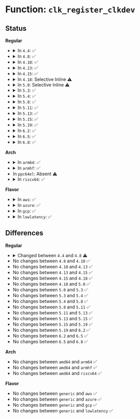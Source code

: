 # Function: <code>clk_register_clkdev</code>

## Status
<b>Regular</b>
<ul>
<li>
<details>
<summary>In <code>4.4</code>: ✅</summary>

```c
int clk_register_clkdev(struct clk *clk, const char *con_id, const char *dev_fmt, void (anon));
```

**Collision:** Unique Global

**Inline:** No

**Transformation:** False

**Instances:**

```
In drivers/clk/clkdev.c (ffffffff816e40a0)
Location: drivers/clk/clkdev.c:370
Inline: False
Direct callers:
  - drivers/acpi/acpi_lpss.c:acpi_lpss_create_device
  - drivers/acpi/acpi_apd.c:acpi_apd_setup
```
**Symbols:**

```
ffffffff816e40a0-ffffffff816e4142: clk_register_clkdev (STB_GLOBAL)
```
</details>
</li>
<li>
<details>
<summary>In <code>4.8</code>: ✅</summary>

```c
int clk_register_clkdev(struct clk *clk, const char *con_id, const char *dev_id);
```

**Collision:** Unique Global

**Inline:** No

**Transformation:** False

**Instances:**

```
In drivers/clk/clkdev.c (ffffffff81748450)
Location: drivers/clk/clkdev.c:421
Inline: False
Direct callers:
  - drivers/acpi/acpi_lpss.c:acpi_lpss_create_device
  - drivers/acpi/acpi_apd.c:acpi_apd_setup
```
**Symbols:**

```
ffffffff81748450-ffffffff817484bb: clk_register_clkdev (STB_GLOBAL)
```
</details>
</li>
<li>
<details>
<summary>In <code>4.10</code>: ✅</summary>

```c
int clk_register_clkdev(struct clk *clk, const char *con_id, const char *dev_id);
```

**Collision:** Unique Global

**Inline:** No

**Transformation:** False

**Instances:**

```
In drivers/clk/clkdev.c (ffffffff81530cc0)
Location: drivers/clk/clkdev.c:421
Inline: False
Direct callers:
  - drivers/acpi/acpi_lpss.c:acpi_lpss_create_device
  - drivers/acpi/acpi_apd.c:acpi_apd_setup
```
**Symbols:**

```
ffffffff81530cc0-ffffffff81530d2b: clk_register_clkdev (STB_GLOBAL)
```
</details>
</li>
<li>
<details>
<summary>In <code>4.13</code>: ✅</summary>

```c
int clk_register_clkdev(struct clk *clk, const char *con_id, const char *dev_id);
```

**Collision:** Unique Global

**Inline:** No

**Transformation:** False

**Instances:**

```
In drivers/clk/clkdev.c (ffffffff815441b0)
Location: drivers/clk/clkdev.c:421
Inline: False
Direct callers:
  - drivers/acpi/acpi_lpss.c:acpi_lpss_create_device
  - drivers/acpi/acpi_apd.c:acpi_apd_setup
```
**Symbols:**

```
ffffffff815441b0-ffffffff8154421b: clk_register_clkdev (STB_GLOBAL)
```
</details>
</li>
<li>
<details>
<summary>In <code>4.15</code>: ✅</summary>

```c
int clk_register_clkdev(struct clk *clk, const char *con_id, const char *dev_id);
```

**Collision:** Unique Global

**Inline:** No

**Transformation:** False

**Instances:**

```
In drivers/clk/clkdev.c (ffffffff815a72c0)
Location: drivers/clk/clkdev.c:421
Inline: False
Direct callers:
  - drivers/acpi/acpi_lpss.c:acpi_lpss_create_device
  - drivers/acpi/acpi_apd.c:acpi_apd_setup
```
**Symbols:**

```
ffffffff815a72c0-ffffffff815a732b: clk_register_clkdev (STB_GLOBAL)
```
</details>
</li>
<li>
<details>
<summary>In <code>4.18</code>: Selective Inline ⚠️</summary>

```c
int clk_register_clkdev(struct clk *clk, const char *con_id, const char *dev_id);
```

**Collision:** Unique Global

**Inline:** Selective

**Transformation:** False

**Instances:**

```
In drivers/clk/clkdev.c (ffffffff815dee40)
Location: drivers/clk/clkdev.c:421
Inline: True
Direct callers:
  - drivers/acpi/acpi_lpss.c:acpi_lpss_create_device
  - drivers/acpi/acpi_apd.c:acpi_apd_setup
```
**Symbols:**

```
ffffffff815dee40-ffffffff815deeab: clk_register_clkdev (STB_GLOBAL)
```
</details>
</li>
<li>
<details>
<summary>In <code>5.0</code>: Selective Inline ⚠️</summary>

```c
int clk_register_clkdev(struct clk *clk, const char *con_id, const char *dev_id);
```

**Collision:** Unique Global

**Inline:** Selective

**Transformation:** False

**Instances:**

```
In drivers/clk/clkdev.c (ffffffff815f8770)
Location: drivers/clk/clkdev.c:418
Inline: True
Direct callers:
  - drivers/acpi/acpi_lpss.c:acpi_lpss_create_device
  - drivers/acpi/acpi_apd.c:acpi_apd_setup
```
**Symbols:**

```
ffffffff815f8770-ffffffff815f87db: clk_register_clkdev (STB_GLOBAL)
```
</details>
</li>
<li>
<details>
<summary>In <code>5.3</code>: ✅</summary>

```c
int clk_register_clkdev(struct clk *clk, const char *con_id, const char *dev_id);
```

**Collision:** Unique Global

**Inline:** No

**Transformation:** False

**Instances:**

```
In drivers/clk/clkdev.c (ffffffff8162a780)
Location: drivers/clk/clkdev.c:341
Inline: False
Direct callers:
  - drivers/acpi/acpi_lpss.c:register_device_clock
  - drivers/acpi/acpi_apd.c:acpi_apd_setup
```
**Symbols:**

```
ffffffff8162a780-ffffffff8162a7e6: clk_register_clkdev (STB_GLOBAL)
```
</details>
</li>
<li>
<details>
<summary>In <code>5.4</code>: ✅</summary>

```c
int clk_register_clkdev(struct clk *clk, const char *con_id, const char *dev_id);
```

**Collision:** Unique Global

**Inline:** No

**Transformation:** False

**Instances:**

```
In drivers/clk/clkdev.c (ffffffff8164c240)
Location: drivers/clk/clkdev.c:341
Inline: False
Direct callers:
  - drivers/acpi/acpi_lpss.c:register_device_clock
  - drivers/acpi/acpi_apd.c:acpi_apd_setup
```
**Symbols:**

```
ffffffff8164c240-ffffffff8164c2a6: clk_register_clkdev (STB_GLOBAL)
```
</details>
</li>
<li>
<details>
<summary>In <code>5.8</code>: ✅</summary>

```c
int clk_register_clkdev(struct clk *clk, const char *con_id, const char *dev_id);
```

**Collision:** Unique Global

**Inline:** No

**Transformation:** False

**Instances:**

```
In drivers/clk/clkdev.c (ffffffff816fb610)
Location: drivers/clk/clkdev.c:341
Inline: False
Direct callers:
  - drivers/acpi/acpi_lpss.c:register_device_clock
  - drivers/acpi/acpi_apd.c:acpi_apd_setup
```
**Symbols:**

```
ffffffff816fb610-ffffffff816fb671: clk_register_clkdev (STB_GLOBAL)
```
</details>
</li>
<li>
<details>
<summary>In <code>5.11</code>: ✅</summary>

```c
int clk_register_clkdev(struct clk *clk, const char *con_id, const char *dev_id);
```

**Collision:** Unique Global

**Inline:** No

**Transformation:** False

**Instances:**

```
In drivers/clk/clkdev.c (ffffffff81717f60)
Location: drivers/clk/clkdev.c:341
Inline: False
Direct callers:
  - drivers/acpi/acpi_lpss.c:register_device_clock
  - drivers/acpi/acpi_apd.c:acpi_apd_setup
```
**Symbols:**

```
ffffffff81717f60-ffffffff81717fc1: clk_register_clkdev (STB_GLOBAL)
```
</details>
</li>
<li>
<details>
<summary>In <code>5.13</code>: ✅</summary>

```c
int clk_register_clkdev(struct clk *clk, const char *con_id, const char *dev_id);
```

**Collision:** Unique Global

**Inline:** No

**Transformation:** False

**Instances:**

```
In drivers/clk/clkdev.c (ffffffff816f9250)
Location: drivers/clk/clkdev.c:341
Inline: False
Direct callers:
  - drivers/acpi/acpi_lpss.c:register_device_clock
  - drivers/acpi/acpi_apd.c:acpi_apd_setup
```
**Symbols:**

```
ffffffff816f9250-ffffffff816f92b1: clk_register_clkdev (STB_GLOBAL)
```
</details>
</li>
<li>
<details>
<summary>In <code>5.15</code>: ✅</summary>

```c
int clk_register_clkdev(struct clk *clk, const char *con_id, const char *dev_id);
```

**Collision:** Unique Global

**Inline:** No

**Transformation:** False

**Instances:**

```
In drivers/clk/clkdev.c (ffffffff817739b0)
Location: drivers/clk/clkdev.c:313
Inline: False
Direct callers:
  - drivers/acpi/acpi_lpss.c:register_device_clock
  - drivers/acpi/acpi_apd.c:acpi_apd_setup
```
**Symbols:**

```
ffffffff817739b0-ffffffff81773a11: clk_register_clkdev (STB_GLOBAL)
```
</details>
</li>
<li>
<details>
<summary>In <code>5.19</code>: ✅</summary>

```c
int clk_register_clkdev(struct clk *clk, const char *con_id, const char *dev_id);
```

**Collision:** Unique Global

**Inline:** No

**Transformation:** False

**Instances:**

```
In drivers/clk/clkdev.c (ffffffff818a9350)
Location: drivers/clk/clkdev.c:313
Inline: False
Direct callers:
  - drivers/acpi/acpi_lpss.c:register_device_clock
  - drivers/acpi/acpi_apd.c:acpi_apd_setup
```
**Symbols:**

```
ffffffff818a9350-ffffffff818a93c7: clk_register_clkdev (STB_GLOBAL)
```
</details>
</li>
<li>
<details>
<summary>In <code>6.2</code>: ✅</summary>

```c
int clk_register_clkdev(struct clk *clk, const char *con_id, const char *dev_id);
```

**Collision:** Unique Global

**Inline:** No

**Transformation:** False

**Instances:**

```
In drivers/clk/clkdev.c (ffffffff819f3c40)
Location: drivers/clk/clkdev.c:313
Inline: False
Direct callers:
  - drivers/acpi/acpi_lpss.c:register_device_clock
  - drivers/acpi/acpi_apd.c:acpi_apd_setup
```
**Symbols:**

```
ffffffff819f3c40-ffffffff819f3cb7: clk_register_clkdev (STB_GLOBAL)
```
</details>
</li>
<li>
<details>
<summary>In <code>6.5</code>: ✅</summary>

```c
int clk_register_clkdev(struct clk *clk, const char *con_id, const char *dev_id);
```

**Collision:** Unique Global

**Inline:** No

**Transformation:** False

**Instances:**

```
In drivers/clk/clkdev.c (ffffffff81a3c2f0)
Location: drivers/clk/clkdev.c:313
Inline: False
Direct callers:
  - drivers/acpi/acpi_lpss.c:register_device_clock
  - drivers/acpi/acpi_apd.c:acpi_apd_setup
```
**Symbols:**

```
ffffffff81a3c2f0-ffffffff81a3c367: clk_register_clkdev (STB_GLOBAL)
```
</details>
</li>
<li>
<details>
<summary>In <code>6.8</code>: ✅</summary>

```c
int clk_register_clkdev(struct clk *clk, const char *con_id, const char *dev_id);
```

**Collision:** Unique Global

**Inline:** No

**Transformation:** False

**Instances:**

```
In drivers/clk/clkdev.c (ffffffff81a87bb0)
Location: drivers/clk/clkdev.c:313
Inline: False
Direct callers:
  - drivers/acpi/acpi_lpss.c:register_device_clock
  - drivers/acpi/acpi_apd.c:acpi_apd_setup
```
**Symbols:**

```
ffffffff81a87bb0-ffffffff81a87c27: clk_register_clkdev (STB_GLOBAL)
```
</details>
</li>
</ul>
<b>Arch</b>
<ul>
<li>
<details>
<summary>In <code>arm64</code>: ✅</summary>

```c
int clk_register_clkdev(struct clk *clk, const char *con_id, const char *dev_id);
```

**Collision:** Unique Global

**Inline:** No

**Transformation:** False

**Instances:**

```
In drivers/clk/clkdev.c (ffff8000107baf18)
Location: drivers/clk/clkdev.c:341
Inline: False
Direct callers:
  - drivers/acpi/acpi_apd.c:acpi_apd_setup
  - drivers/acpi/acpi_amba.c:acpi_amba_init
  - drivers/clk/clk-qoriq.c:clockgen_init
  - drivers/clk/clk-xgene.c:xgene_pmdclk_init
  - drivers/clk/clk-xgene.c:xgene_pllclk_init
  - drivers/clk/hisilicon/clk.c:hi6220_clk_register_divider
  - drivers/clk/hisilicon/clk.c:hisi_clk_register_gate_sep
  - drivers/clk/hisilicon/clk.c:hisi_clk_register_gate
  - drivers/clk/hisilicon/clk.c:hisi_clk_register_divider
  - drivers/clk/hisilicon/clk.c:hisi_clk_register_mux
  - drivers/clk/sunxi/clk-sunxi.c:sunxi_divider_clk_setup
```
**Symbols:**

```
ffff8000107baf18-ffff8000107baf98: clk_register_clkdev (STB_GLOBAL)
```
</details>
</li>
<li>
<details>
<summary>In <code>armhf</code>: ✅</summary>

```c
int clk_register_clkdev(struct clk *clk, const char *con_id, const char *dev_id);
```

**Collision:** Unique Global

**Inline:** No

**Transformation:** False

**Instances:**

```
In drivers/clk/clkdev.c (c08e6e54)
Location: drivers/clk/clkdev.c:341
Inline: False
Direct callers:
  - arch/arm/mach-vexpress/spc.c:ve_spc_clk_init
  - drivers/clk/clk-qoriq.c:clockgen_init
  - drivers/clk/hisilicon/clk.c:hi6220_clk_register_divider
  - drivers/clk/hisilicon/clk.c:hisi_clk_register_gate_sep
  - drivers/clk/hisilicon/clk.c:hisi_clk_register_gate
  - drivers/clk/hisilicon/clk.c:hisi_clk_register_divider
  - drivers/clk/hisilicon/clk.c:hisi_clk_register_mux
  - drivers/clk/imx/clk-imx5.c:mx5_clocks_common_init
  - drivers/clk/imx/clk-imx5.c:mx5_clocks_common_init
  - drivers/clk/renesas/clk-emev2.c:emev2_smu_gclk_init
  - drivers/clk/renesas/clk-emev2.c:emev2_smu_clkdiv_init
  - drivers/clk/renesas/clk-mstp.c:cpg_mstp_clocks_init
  - drivers/clk/tegra/clk.c:tegra_register_devclks
  - drivers/clk/tegra/clk.c:tegra_register_devclks
  - drivers/clk/tegra/clk-tegra-periph.c:tegra_periph_clk_init
  - drivers/clk/tegra/clk-tegra-periph.c:tegra_periph_clk_init
  - drivers/clk/tegra/clk-tegra-pmc.c:tegra_pmc_clk_init
  - drivers/clk/tegra/clk-tegra-pmc.c:tegra_pmc_clk_init
  - drivers/clk/tegra/clk-emc.c:tegra_clk_register_emc
  - drivers/clk/tegra/clk-tegra20.c:tegra20_periph_clk_init
  - drivers/clk/tegra/clk-tegra30.c:tegra30_super_clk_init
  - drivers/clk/tegra/clk-tegra30.c:tegra30_super_clk_init
  - drivers/clk/tegra/clk-tegra30.c:tegra30_super_clk_init
  - drivers/clk/tegra/clk-tegra30.c:tegra30_super_clk_init
  - drivers/clk/tegra/clk-tegra30.c:tegra30_super_clk_init
  - drivers/clk/tegra/clk-tegra30.c:tegra30_super_clk_init
  - drivers/clk/tegra/clk-tegra124.c:tegra124_132_clock_init_pre
  - drivers/clk/tegra/clk-tegra124.c:tegra124_132_clock_init_pre
  - drivers/clk/tegra/clk-tegra124.c:tegra124_pll_init
  - drivers/clk/tegra/clk-tegra124.c:tegra124_pll_init
  - drivers/clk/tegra/clk-tegra124.c:tegra124_pll_init
  - drivers/clk/tegra/clk-tegra124.c:tegra124_pll_init
  - drivers/clk/tegra/clk-tegra124.c:tegra124_pll_init
  - drivers/clk/tegra/clk-tegra124.c:tegra124_pll_init
  - drivers/clk/tegra/clk-tegra124.c:tegra124_pll_init
  - drivers/clk/tegra/clk-tegra124.c:tegra124_pll_init
  - drivers/clk/tegra/clk-tegra124.c:tegra124_pll_init
  - drivers/clk/tegra/clk-tegra124.c:tegra124_pll_init
  - drivers/clk/tegra/clk-tegra124.c:tegra124_pll_init
  - drivers/clk/tegra/clk-tegra124.c:tegra124_pll_init
  - drivers/clk/tegra/clk-tegra124.c:tegra124_pll_init
  - drivers/clk/tegra/clk-tegra124.c:tegra124_pll_init
  - drivers/clk/tegra/clk-tegra124.c:tegra124_pll_init
  - drivers/clk/tegra/clk-tegra124.c:tegra124_pll_init
  - drivers/clk/tegra/clk-tegra124.c:tegra124_pll_init
  - drivers/clk/tegra/clk-tegra124.c:tegra124_pll_init
  - drivers/clk/tegra/clk-tegra124.c:tegra124_pll_init
  - drivers/clk/tegra/clk-tegra124.c:tegra124_pll_init
  - drivers/clk/tegra/clk-tegra124.c:tegra124_pll_init
  - drivers/clk/tegra/clk-tegra124.c:tegra124_pll_init
  - drivers/clk/ti/fapll.c:ti_fapll_setup
```
**Symbols:**

```
c08e6e54-c08e6ec8: clk_register_clkdev (STB_GLOBAL)
```
</details>
</li>
<li>
In <code>ppc64el</code>: Absent ⚠️
</li>
<li>
<details>
<summary>In <code>riscv64</code>: ✅</summary>

```c
int clk_register_clkdev(struct clk *clk, const char *con_id, const char *dev_id);
```

**Collision:** Unique Global

**Inline:** No

**Transformation:** False

**Instances:**

```
In drivers/clk/clkdev.c (ffffffe000509e80)
Location: drivers/clk/clkdev.c:341
Inline: False
```
**Symbols:**

```
ffffffe000509e80-ffffffe000509ed0: clk_register_clkdev (STB_GLOBAL)
```
</details>
</li>
</ul>
<b>Flavor</b>
<ul>
<li>
<details>
<summary>In <code>aws</code>: ✅</summary>

```c
int clk_register_clkdev(struct clk *clk, const char *con_id, const char *dev_id);
```

**Collision:** Unique Global

**Inline:** No

**Transformation:** False

**Instances:**

```
In drivers/clk/clkdev.c (ffffffff816122a0)
Location: drivers/clk/clkdev.c:341
Inline: False
```
**Symbols:**

```
ffffffff816122a0-ffffffff81612306: clk_register_clkdev (STB_GLOBAL)
```
</details>
</li>
<li>
<details>
<summary>In <code>azure</code>: ✅</summary>

```c
int clk_register_clkdev(struct clk *clk, const char *con_id, const char *dev_id);
```

**Collision:** Unique Global

**Inline:** No

**Transformation:** False

**Instances:**

```
In drivers/clk/clkdev.c (ffffffff816067f0)
Location: drivers/clk/clkdev.c:341
Inline: False
Direct callers:
  - drivers/acpi/acpi_lpss.c:register_device_clock
  - drivers/acpi/acpi_apd.c:acpi_apd_setup
```
**Symbols:**

```
ffffffff816067f0-ffffffff81606856: clk_register_clkdev (STB_GLOBAL)
```
</details>
</li>
<li>
<details>
<summary>In <code>gcp</code>: ✅</summary>

```c
int clk_register_clkdev(struct clk *clk, const char *con_id, const char *dev_id);
```

**Collision:** Unique Global

**Inline:** No

**Transformation:** False

**Instances:**

```
In drivers/clk/clkdev.c (ffffffff81640080)
Location: drivers/clk/clkdev.c:341
Inline: False
Direct callers:
  - drivers/acpi/acpi_lpss.c:register_device_clock
  - drivers/acpi/acpi_apd.c:acpi_apd_setup
```
**Symbols:**

```
ffffffff81640080-ffffffff816400e6: clk_register_clkdev (STB_GLOBAL)
```
</details>
</li>
<li>
<details>
<summary>In <code>lowlatency</code>: ✅</summary>

```c
int clk_register_clkdev(struct clk *clk, const char *con_id, const char *dev_id);
```

**Collision:** Unique Global

**Inline:** No

**Transformation:** False

**Instances:**

```
In drivers/clk/clkdev.c (ffffffff8165a3d0)
Location: drivers/clk/clkdev.c:341
Inline: False
Direct callers:
  - drivers/acpi/acpi_lpss.c:register_device_clock
  - drivers/acpi/acpi_apd.c:acpi_apd_setup
```
**Symbols:**

```
ffffffff8165a3d0-ffffffff8165a436: clk_register_clkdev (STB_GLOBAL)
```
</details>
</li>
</ul>

## Differences
<b>Regular</b>
<ul>
<li>
<details>
<summary>Changed between <code>4.4</code> and <code>4.8</code> ⚠️</summary>
<ul>
<li>
<b>Param added. </b>
<code>const char *dev_id</code>
</li>
<li>
<b>Param removed. </b>
<code>const char *dev_fmt</code>
</li>
<li>
<b>Param removed. </b>
<code>void (anon)</code>
</li>
</ul>
</details>
</li>
<li>
No changes between <code>4.8</code> and <code>4.10</code> ✅
</li>
<li>
No changes between <code>4.10</code> and <code>4.13</code> ✅
</li>
<li>
No changes between <code>4.13</code> and <code>4.15</code> ✅
</li>
<li>
No changes between <code>4.15</code> and <code>4.18</code> ✅
</li>
<li>
No changes between <code>4.18</code> and <code>5.0</code> ✅
</li>
<li>
No changes between <code>5.0</code> and <code>5.3</code> ✅
</li>
<li>
No changes between <code>5.3</code> and <code>5.4</code> ✅
</li>
<li>
No changes between <code>5.4</code> and <code>5.8</code> ✅
</li>
<li>
No changes between <code>5.8</code> and <code>5.11</code> ✅
</li>
<li>
No changes between <code>5.11</code> and <code>5.13</code> ✅
</li>
<li>
No changes between <code>5.13</code> and <code>5.15</code> ✅
</li>
<li>
No changes between <code>5.15</code> and <code>5.19</code> ✅
</li>
<li>
No changes between <code>5.19</code> and <code>6.2</code> ✅
</li>
<li>
No changes between <code>6.2</code> and <code>6.5</code> ✅
</li>
<li>
No changes between <code>6.5</code> and <code>6.8</code> ✅
</li>
</ul>
<b>Arch</b>
<ul>
<li>
No changes between <code>amd64</code> and <code>arm64</code> ✅
</li>
<li>
No changes between <code>amd64</code> and <code>armhf</code> ✅
</li>
<li>
No changes between <code>amd64</code> and <code>riscv64</code> ✅
</li>
</ul>
<b>Flavor</b>
<ul>
<li>
No changes between <code>generic</code> and <code>aws</code> ✅
</li>
<li>
No changes between <code>generic</code> and <code>azure</code> ✅
</li>
<li>
No changes between <code>generic</code> and <code>gcp</code> ✅
</li>
<li>
No changes between <code>generic</code> and <code>lowlatency</code> ✅
</li>
</ul>
